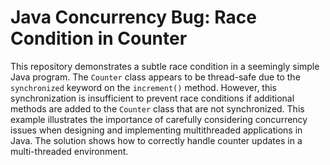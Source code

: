# Java Concurrency Bug: Race Condition in Counter
This repository demonstrates a subtle race condition in a seemingly simple Java program. The `Counter` class appears to be thread-safe due to the `synchronized` keyword on the `increment()` method. However, this synchronization is insufficient to prevent race conditions if additional methods are added to the `Counter` class that are not synchronized. This example illustrates the importance of carefully considering concurrency issues when designing and implementing multithreaded applications in Java.  The solution shows how to correctly handle counter updates in a multi-threaded environment.